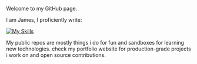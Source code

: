 
Welcome to my GitHub page.

I am James, I proficiently write:

[![My Skills](https://skillicons.dev/icons?i=go,ts,cs,py)](https://skillicons.dev)

My public repos are mostly things i do for fun and sandboxes for learning new technologies. check my portfolio website for production-grade projects i work on and open source contributions.

<!---
remarkablejames/remarkablejames is a ✨ special ✨ repository because its `README.md` (this file) appears on your GitHub profile.
You can click the Preview link to take a look at your changes.
--->
